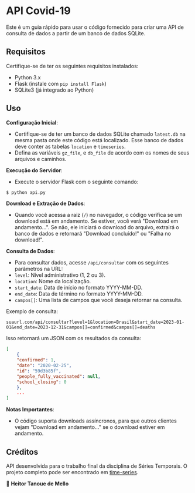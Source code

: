 # API Covid-19

Este é um guia rápido para usar o código fornecido para criar uma API de consulta de dados a partir de um banco de dados SQLite.

## Requisitos

Certifique-se de ter os seguintes requisitos instalados:

- Python 3.x
- Flask (instale com `pip install Flask`)
- SQLite3 (já integrado ao Python)

## Uso

**Configuração Inicial**:
- Certifique-se de ter um banco de dados SQLite chamado `latest.db` na mesma pasta onde este código está localizado. Esse banco de dados deve conter as tabelas `location` e `timeseries`.
- Defina as variáveis `gz_file`, e `db_file` de acordo com os nomes de seus arquivos e caminhos.

**Execução do Servidor**:
- Execute o servidor Flask com o seguinte comando:

```bash
$ python api.py
```

**Download e Extração de Dados**:
- Quando você acessa a raiz (`/`) no navegador, o código verifica se um download está em andamento. Se estiver, você verá "Download em andamento...". Se não, ele iniciará o download do arquivo, extrairá o banco de dados e retornará "Download concluído!" ou "Falha no download!".

**Consulta de Dados**:
- Para consultar dados, acesse `/api/consultar` com os seguintes parâmetros na URL:
- `level`: Nível administrativo (1, 2 ou 3).
- `location`: Nome da localização.
- `start_date`: Data de início no formato YYYY-MM-DD.
- `end_date`: Data de término no formato YYYY-MM-DD.
- `campos[]`: Uma lista de campos que você deseja retornar na consulta.

Exemplo de consulta:

```
suaurl.com/api/consultar?level=1&location=Brasil&start_date=2023-01-01&end_date=2023-12-31&campos[]=confirmed&campos[]=deaths
```

Isso retornará um JSON com os resultados da consulta:

```json
[
    {
    "confirmed": 1,
    "date": "2020-02-25",
    "id": "59d3b85f",
    "people_fully_vaccinated": null,
    "school_closing": 0
    },
    ...
]
```

**Notas Importantes**:
- O código suporta downloads assíncronos, para que outros clientes vejam "Download em andamento..." se o download estiver em andamento.

## Créditos

API desenvolvida para o trabalho final da disciplina de Séries Temporais. O projeto completo pode ser encontrado em [time-series](https://github.com/heitortanoue/time-series).

👤 **Heitor Tanoue de Mello**
